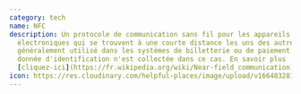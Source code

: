 ```yaml
---
category: tech
name: NFC
description: Un protocole de communication sans fil pour les appareils
  électroniques qui se trouvent à une courte distance les uns des autres,
  généralement utilisé dans les systèmes de billetterie ou de paiement. Aucune
  donnée d'identification n'est collectée dans ce cas. En savoir plus
  [cliquez-ici](https://fr.wikipedia.org/wiki/Near-field_communication)
icon: https://res.cloudinary.com/helpful-places/image/upload/v1664832813/dtpr-icons/tech/wave_bmvtme.svg
---
```

